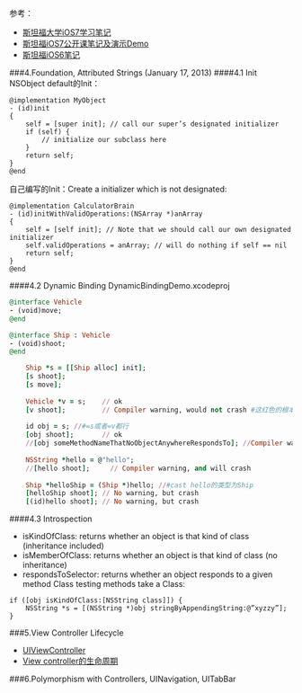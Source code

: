 参考：
* [斯坦福大学iOS7学习笔记](http://wang9262.github.io/blog/2014/03/01/stanford-ios7-learning/)
* [斯坦福iOS7公开课笔记及演示Demo](http://www.cnblogs.com/colinhou)
* [斯坦福iOS6笔记](http://starbugs.diandian.com)

###4.Foundation, Attributed Strings (January 17, 2013)
####4.1 Init
NSObject default的Init：
```
@implementation MyObject
- (id)init
{
    self = [super init]; // call our super’s designated initializer 
    if (self) {
        // initialize our subclass here
    }
    return self;
}
@end
```

自己编写的Init：Create a initializer which is not designated:
```
@implementation CalculatorBrain
- (id)initWithValidOperations:(NSArray *)anArray
{
    self = [self init]; // Note that we should call our own designated initializer
    self.validOperations = anArray; // will do nothing if self == nil
    return self;
}
@end
```

####4.2 Dynamic Binding 
DynamicBindingDemo.xcodeproj
```ruby
@interface Vehicle
- (void)move;
@end

@interface Ship : Vehicle
- (void)shoot;
@end

    Ship *s = [[Ship alloc] init];
    [s shoot];
    [s move];
    
    Vehicle *v = s;    // ok
    [v shoot];         // Compiler warning, would not crash #这红色的根本编译不通过
    
    id obj = s; //#=s或者=v都行
    [obj shoot];       // ok
    //[obj someMethodNameThatNoObjectAnywhereRespondsTo]; //Compiler warning. Compiler has never heard of this method.
    
    NSString *hello = @"hello";
    //[hello shoot];     // Compiler warning, and will crash
    
    Ship *helloShip = (Ship *)hello; //#cast hello的类型为Ship
    [helloShip shoot]; // No warning, but crash
    [(id)hello shoot]; // No warning, but crash
```

####4.3 Introspection
* isKindOfClass: returns whether an object is that kind of class (inheritance included)
* isMemberOfClass: returns whether an object is that kind of class (no inheritance)
* respondsToSelector: returns whether an object responds to a given method
Class testing methods take a Class:
```
if ([obj isKindOfClass:[NSString class]]) {
    NSString *s = [(NSString *)obj stringByAppendingString:@”xyzzy”];
}
```

###5.View Controller Lifecycle 
- [UIViewController](iOS/UIViewController)
- [View controller的生命周期](UIViewControllerLifecycle)

###6.Polymorphism with Controllers, UINavigation, UITabBar

